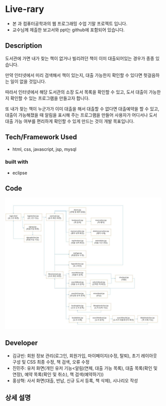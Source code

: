 # Live-rary
- 본 과 컴퓨터공학과의 웹 프로그래밍 수업 기말 프로젝트 입니다.
- 교수님께 제출한 보고서와 ppt는 github에 포함되어 있습니다.

## Description
도서관에 가면 내가 찾는 책이 없거나 빌리려던 책이 이미 대출되어있는 경우가 종종 있습니다.

 만약 인터넷에서 미리 검색해서 책이 있는지, 대출 가능한지 확인할 수 있다면 헛걸음하는 일이 없을 것입니다.

 따라서 인터넷에서 해당 도서관의 소장 도서 목록을 확인할 수 있고, 도서 대출이 가능한지 확인할 수 있는 프로그램을 만들고자 합니다.

 또 내가 찾는 책이 누군가가 이미 대출을 해서 대출할 수 없다면 대출예약을 할 수 있고, 대출이 가능해졌을 때 알림을 표시해 주는 프로그램을 만들어 사용자가 어디서나 도서 대출 가능 여부를 편리하게 확인할 수 있게 만드는 것이 개발 목표입니다.

## Tech/Framework Used
- html, css, javascript, jsp, mysql
### built with
- eclipse

## Code
<img src="image/diagram.png">

## Developer
- 김규빈: 회원 정보 관리(로그인, 회원가입, 마이페이지(수정, 탈퇴), 초기 레이아웃 구성 및 CSS 최종 수정, 책 검색, 오류 수정
- 진민주: 유저 화면(개인 유저 기능<알림(연체, 대출 가능 목록), 대출 목록(확인 및 연장), 예약 목록(확인 및 취소), 책 검색(예약하기))
- 홍상혁: 사서 화면(대출, 반납, 신규 도서 등록, 책 삭제), 시나리오 작성

## 상세 설명
